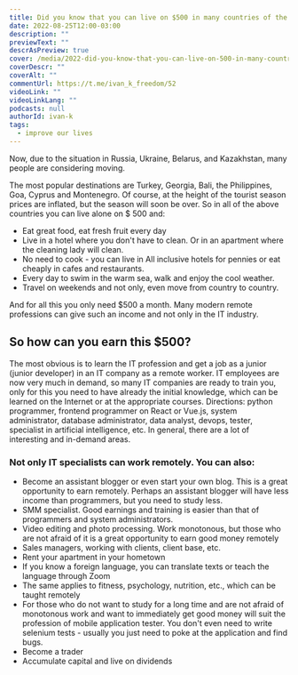 ```yaml
---
title: Did you know that you can live on $500 in many countries of the world?
date: 2022-08-25T12:00-03:00
description: ""
previewText: ""
descrAsPreview: true
cover: /media/2022-did-you-know-that-you-can-live-on-500-in-many-countries-of-the-world--1000x667.avif
coverDescr: ""
coverAlt: ""
commentUrl: https://t.me/ivan_k_freedom/52
videoLink: ""
videoLinkLang: ""
podcasts: null
authorId: ivan-k
tags:
  - improve our lives
---
```


Now, due to the situation in Russia, Ukraine, Belarus, and Kazakhstan, many people are considering moving.

The most popular destinations are Turkey, Georgia, Bali, the Philippines, Goa, Cyprus and Montenegro. Of course, at the height of the tourist season prices are inflated, but the season will soon be over. So in all of the above countries you can live alone on $ 500 and:

- Eat great food, eat fresh fruit every day
- Live in a hotel where you don't have to clean. Or in an apartment where the cleaning lady will clean.
- No need to cook - you can live in All inclusive hotels for pennies or eat cheaply in cafes and restaurants.
- Every day to swim in the warm sea, walk and enjoy the cool weather.
- Travel on weekends and not only, even move from country to country.

And for all this you only need $500 a month. Many modern remote professions can give such an income and not only in the IT industry.

## So how can you earn this $500?

The most obvious is to learn the IT profession and get a job as a junior (junior developer) in an IT company as a remote worker. IT employees are now very much in demand, so many IT companies are ready to train you, only for this you need to have already the initial knowledge, which can be learned on the Internet or at the appropriate courses. Directions: python programmer, frontend programmer on React or Vue.js, system administrator, database administrator, data analyst, devops, tester, specialist in artificial intelligence, etc. In general, there are a lot of interesting and in-demand areas.

### Not only IT specialists can work remotely. You can also:

- Become an assistant blogger or even start your own blog. This is a great opportunity to earn remotely. Perhaps an assistant blogger will have less income than programmers, but you need to study less.
- SMM specialist. Good earnings and training is easier than that of programmers and system administrators.
- Video editing and photo processing. Work monotonous, but those who are not afraid of it is a great opportunity to earn good money remotely
- Sales managers, working with clients, client base, etc.
- Rent your apartment in your hometown
- If you know a foreign language, you can translate texts or teach the language through Zoom
- The same applies to fitness, psychology, nutrition, etc., which can be taught remotely
- For those who do not want to study for a long time and are not afraid of monotonous work and want to immediately get good money will suit the profession of mobile application tester. You don't even need to write selenium tests - usually you just need to poke at the application and find bugs.
- Become a trader
- Accumulate capital and live on dividends
